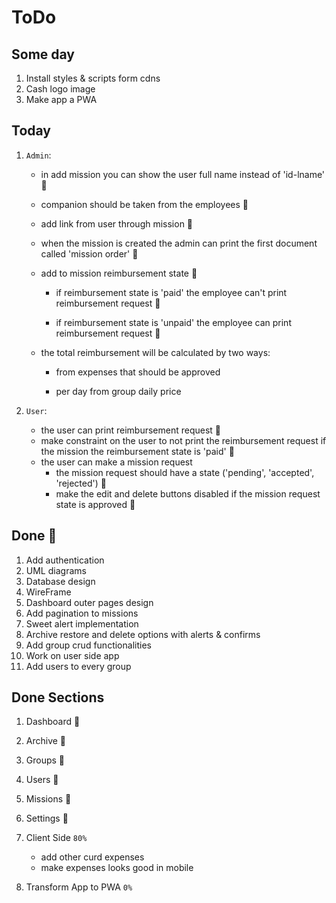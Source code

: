 # ToDo

## Some day

1. Install styles & scripts form cdns
1. Cash logo image
1. Make app a PWA

## Today

1. `Admin`:

    - in add mission you can show the user full name instead of 'id-lname' 💯

    - companion should be taken from the employees 💯

    - add link from user through mission 💯

    - when the mission is created the admin can print the first document called 'mission order' 💯

    - add to mission reimbursement state 💯

        - if reimbursement state is 'paid' the employee can't print reimbursement request 💯

        - if reimbursement state is 'unpaid' the employee can print reimbursement request 💯

    - the total reimbursement will be calculated by two ways:

        - from expenses that should be approved

        - per day from group daily price

1. `User`:
    - the user can print reimbursement request 💯
    - make constraint on the user to not print the reimbursement request if the mission the reimbursement state is 'paid' 💯
    - the user can make a mission request
        - the mission request should have a state ('pending', 'accepted', 'rejected') 💯
        - make the edit and delete buttons disabled if the mission request state is approved 💯

## Done 💯

1. Add authentication
1. UML diagrams
1. Database design
1. WireFrame
1. Dashboard outer pages design
1. Add pagination to missions
1. Sweet alert implementation
1. Archive restore and delete options with alerts & confirms
1. Add group crud functionalities
1. Work on user side app
1. Add users to every group

## Done Sections

1. Dashboard 💯

1. Archive 💯

1. Groups 💯

1. Users 💯

1. Missions 💯

1. Settings 💯

1. Client Side `80%`

    - add other curd expenses
    - make expenses looks good in mobile

1. Transform App to PWA `0%`
